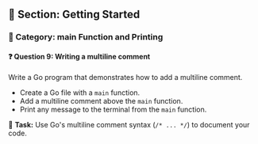 ## 📘 Section: Getting Started  
### 🔹 Category: main Function and Printing  
#### ❓ Question 9: Writing a multiline comment

Write a Go program that demonstrates how to add a multiline comment.

- Create a Go file with a `main` function.
- Add a multiline comment above the `main` function.
- Print any message to the terminal from the `main` function.

🔧 **Task:** Use Go's multiline comment syntax (`/* ... */`) to document your code.
